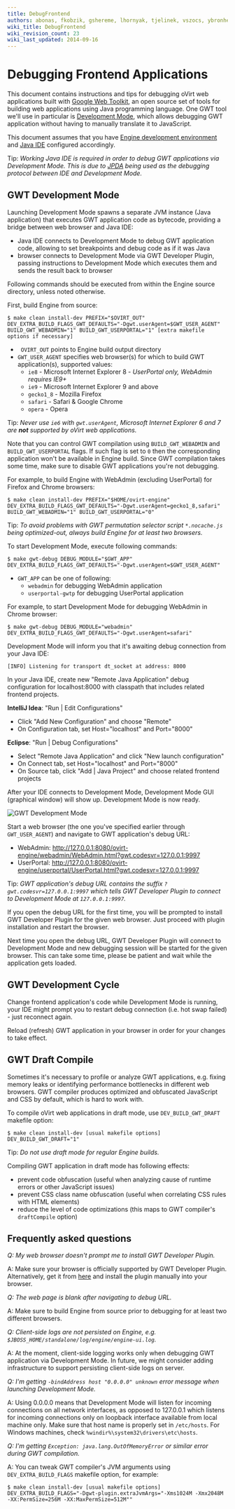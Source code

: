 ```yaml
---
title: DebugFrontend
authors: abonas, fkobzik, gshereme, lhornyak, tjelinek, vszocs, ybronhei
wiki_title: DebugFrontend
wiki_revision_count: 23
wiki_last_updated: 2014-09-16
---
```


# Debugging Frontend Applications

This document contains instructions and tips for debugging oVirt web applications built with [Google Web Toolkit](http://www.gwtproject.org/), an open source set of tools for building web applications using Java programming language. One GWT tool we'll use in particular is [Development Mode](http://www.gwtproject.org/doc/latest/DevGuideCompilingAndDebugging.html#DevGuideDevMode), which allows debugging GWT application without having to manually translate it to JavaScript.

This document assumes that you have [Engine development environment](http://wiki.ovirt.org/OVirt_Engine_Development_Environment) and [Java IDE](http://wiki.ovirt.org/wiki/Building_Ovirt_Engine/IDE) configured accordingly.

Tip: *Working Java IDE is required in order to debug GWT applications via Development Mode. This is due to [JPDA](http://en.wikipedia.org/wiki/Java_Platform_Debugger_Architecture) being used as the debugging protocol between IDE and Development Mode.*

## GWT Development Mode

Launching Development Mode spawns a separate JVM instance (Java application) that executes GWT application code as bytecode, providing a bridge between web browser and Java IDE:

*   Java IDE connects to Development Mode to debug GWT application code, allowing to set breakpoints and debug code as if it was Java
*   browser connects to Development Mode via GWT Developer Plugin, passing instructions to Development Mode which executes them and sends the result back to browser

Following commands should be executed from within the Engine source directory, unless noted otherwise.

First, build Engine from source:

    $ make clean install-dev PREFIX="$OVIRT_OUT" DEV_EXTRA_BUILD_FLAGS_GWT_DEFAULTS="-Dgwt.userAgent=$GWT_USER_AGENT" BUILD_GWT_WEBADMIN="1" BUILD_GWT_USERPORTAL="1" [extra makefile options if necessary]

*   ` OVIRT_OUT` points to Engine build output directory
*   `GWT_USER_AGENT` specifies web browser(s) for which to build GWT application(s), supported values:
    -   `ie8` - Microsoft Internet Explorer 8 - *UserPortal only, WebAdmin requires IE9+*
    -   `ie9` - Microsoft Internet Explorer 9 and above
    -   `gecko1_8` - Mozilla Firefox
    -   `safari` - Safari & Google Chrome
    -   `opera` - Opera

Tip: *Never use `ie6` with `gwt.userAgent`, Microsoft Internet Explorer 6 and 7 are **not** supported by oVirt web applications.*

Note that you can control GWT compilation using `BUILD_GWT_WEBADMIN` and `BUILD_GWT_USERPORTAL` flags. If such flag is set to `0` then the corresponding application won't be available in Engine build. Since GWT compilation takes some time, make sure to disable GWT applications you're not debugging.

For example, to build Engine with WebAdmin (excluding UserPortal) for Firefox and Chrome browsers:

    $ make clean install-dev PREFIX="$HOME/ovirt-engine" DEV_EXTRA_BUILD_FLAGS_GWT_DEFAULTS="-Dgwt.userAgent=gecko1_8,safari" BUILD_GWT_WEBADMIN="1" BUILD_GWT_USERPORTAL="0"

Tip: *To avoid problems with GWT permutation selector script `*.nocache.js` being optimized-out, always build Engine for at least two browsers.*

To start Development Mode, execute following commands:

    $ make gwt-debug DEBUG_MODULE="$GWT_APP" DEV_EXTRA_BUILD_FLAGS_GWT_DEFAULTS="-Dgwt.userAgent=$GWT_USER_AGENT"

*   `GWT_APP` can be one of following:
    -   `webadmin` for debugging WebAdmin application
    -   `userportal-gwtp` for debugging UserPortal application

For example, to start Development Mode for debugging WebAdmin in Chrome browser:

    $ make gwt-debug DEBUG_MODULE="webadmin" DEV_EXTRA_BUILD_FLAGS_GWT_DEFAULTS="-Dgwt.userAgent=safari"

Development Mode will inform you that it's awaiting debug connection from your Java IDE:

    [INFO] Listening for transport dt_socket at address: 8000

In your Java IDE, create new "Remote Java Application" debug configuration for localhost:8000 with classpath that includes related frontend projects.

**IntelliJ Idea**: "Run | Edit Configurations"

*   Click "Add New Configuration" and choose "Remote"
*   On Configuration tab, set Host="localhost" and Port="8000"

**Eclipse**: "Run | Debug Configurations"

*   Select "Remote Java Application" and click "New launch configuration"
*   On Connect tab, set Host="localhost" and Port="8000"
*   On Source tab, click "Add | Java Project" and choose related frontend projects

After your IDE connects to Development Mode, Development Mode GUI (graphical window) will show up. Development Mode is now ready.

![GWT Development Mode](GWT_Development_Mode.png "GWT Development Mode")

Start a web browser (the one you've specified earlier through `GWT_USER_AGENT`) and navigate to GWT application's debug URL:

*   WebAdmin: <http://127.0.0.1:8080/ovirt-engine/webadmin/WebAdmin.html?gwt.codesvr=127.0.0.1:9997>
*   UserPortal: <http://127.0.0.1:8080/ovirt-engine/userportal/UserPortal.html?gwt.codesvr=127.0.0.1:9997>

Tip: *GWT application's debug URL contains the suffix `?gwt.codesvr=127.0.0.1:9997` which tells GWT Developer Plugin to connect to Development Mode at `127.0.0.1:9997`.*

If you open the debug URL for the first time, you will be prompted to install GWT Developer Plugin for the given web browser. Just proceed with plugin installation and restart the browser.

Next time you open the debug URL, GWT Developer Plugin will connect to Development Mode and new debugging session will be started for the given browser. This can take some time, please be patient and wait while the application gets loaded.

## GWT Development Cycle

Change frontend application's code while Development Mode is running, your IDE might prompt you to restart debug connection (i.e. hot swap failed) - just reconnect again.

Reload (refresh) GWT application in your browser in order for your changes to take effect.

## GWT Draft Compile

Sometimes it's necessary to profile or analyze GWT applications, e.g. fixing memory leaks or identifying performance bottlenecks in different web browsers. GWT compiler produces optimized and obfuscated JavaScript and CSS by default, which is hard to work with.

To compile oVirt web applications in draft mode, use `DEV_BUILD_GWT_DRAFT` makefile option:

    $ make clean install-dev [usual makefile options] DEV_BUILD_GWT_DRAFT="1"

Tip: *Do not use draft mode for regular Engine builds.*

Compiling GWT application in draft mode has following effects:

*   prevent code obfuscation (useful when analyzing cause of runtime errors or other JavaScript issues)
*   prevent CSS class name obfuscation (useful when correlating CSS rules with HTML elements)
*   reduce the level of code optimizations (this maps to GWT compiler's `draftCompile` option)

## Frequently asked questions

*Q: My web browser doesn't prompt me to install GWT Developer Plugin.*

A: Make sure your browser is officially supported by GWT Developer Plugin. Alternatively, get it from [here](http://gwt.googleusercontent.com/samples/MissingPlugin/MissingPlugin.html) and install the plugin manually into your browser.

*Q: The web page is blank after navigating to debug URL.*

A: Make sure to build Engine from source prior to debugging for at least two different browsers.

*Q: Client-side logs are not persisted on Engine, e.g. `$JBOSS_HOME/standalone/log/engine/engine-ui.log`.*

A: At the moment, client-side logging works only when debugging GWT application via Development Mode. In future, we might consider adding infrastructure to support persisting client-side logs on server.

*Q: I'm getting `-bindAddress host "0.0.0.0" unknown` error message when launching Development Mode.*

A: Using 0.0.0.0 means that Development Mode will listen for incoming connections on all network interfaces, as opposed to 127.0.0.1 which listens for incoming connections only on loopback interface available from local machine only. Make sure that host name is properly set in `/etc/hosts`. For Windows machines, check `%windir%\system32\drivers\etc\hosts`.

*Q: I'm getting `Exception: java.lang.OutOfMemoryError` or similar error during GWT compilation.*

A: You can tweak GWT compiler's JVM arguments using `DEV_EXTRA_BUILD_FLAGS` makefile option, for example:

    $ make clean install-dev [usual makefile options] DEV_EXTRA_BUILD_FLAGS="-Dgwt-plugin.extraJvmArgs="-Xms1024M -Xmx2048M -XX:PermSize=256M -XX:MaxPermSize=512M""
